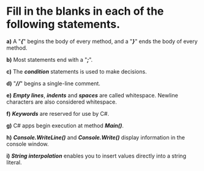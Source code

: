 # **Fill in the blanks in each of the following statements.**

**a)** A "***{***"  begins the body of every method, and a "***}***"  ends the body of every method.

**b)** Most statements end with a "***;***".

**c)** The ***condition*** statements is used to make decisions.

**d)** "***//***" begins a single-line comment.

**e)** ***Empty lines***, ***indents*** and ***spaces*** are called whitespace. Newline characters are also considered whitespace.

**f)** ***Keywords*** are reserved for use by C#.

**g)** C# apps begin execution at method ***Main()***.

**h)** ***Console.WriteLine()*** and ***Console.Write()*** display information in the console window.

**i)** ***String interpolation*** enables you to insert values directly into a string literal.